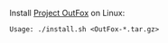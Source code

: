 Install [Project OutFox](https://projectoutfox.com/) on Linux:

```
Usage: ./install.sh <OutFox-*.tar.gz>
```
